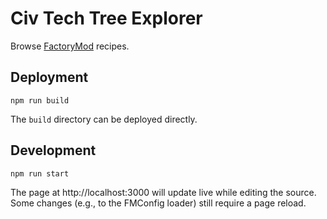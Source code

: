 # Civ Tech Tree Explorer

Browse [FactoryMod](https://civwiki.org/wiki/FactoryMod) recipes.

## Deployment

```
npm run build
```

The `build` directory can be deployed directly.

## Development

```
npm run start
```

The page at http://localhost:3000 will update live while editing the source.
Some changes (e.g., to the FMConfig loader) still require a page reload.
